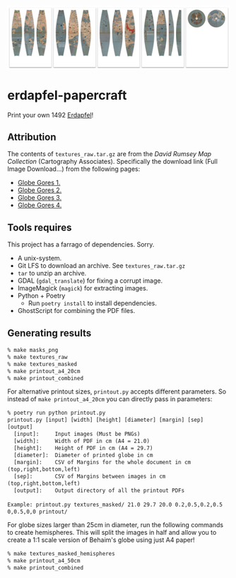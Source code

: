 ![Generated printout example of the scripts in this project](example.png)

# erdapfel-papercraft

Print your own 1492 [Erdapfel](https://en.wikipedia.org/wiki/Erdapfel)!

## Attribution

The contents of `textures_raw.tar.gz` are from the _David Rumsey Map Collection_ (Cartography Associates). Specifically the download link (Full Image Download...) from the following pages:

* [Globe Gores 1.](https://www.davidrumsey.com/luna/servlet/detail/RUMSEY~8~1~291865~90063406:Globe-Gores--1--Martin-Behaim-s-Erd)
* [Globe Gores 2.](https://www.davidrumsey.com/luna/servlet/detail/RUMSEY~8~1~291866~90063409:Globe-Gores--2--Martin-Behaim-s-Erd)
* [Globe Gores 3.](https://www.davidrumsey.com/luna/servlet/detail/RUMSEY~8~1~291867~90063408:Globe-Gores--3--Martin-Behaim-s-Erd)
* [Globe Gores 4.](https://www.davidrumsey.com/luna/servlet/detail/RUMSEY~8~1~291868~90063407:Globe-Gores--4--Martin-Behaim-s-Erd)

## Tools requires

This project has a farrago of dependencies. Sorry.

* A unix-system.
* Git LFS to download an archive. See `textures_raw.tar.gz`
* `tar` to unzip an archive.
* GDAL (`gdal_translate`) for fixing a corrupt image.
* ImageMagick (`magick`) for extracting images.
* Python + Poetry
    * Run `poetry install` to install dependencies.
* GhostScript for combining the PDF files.

## Generating results

```commandline
% make masks_png
% make textures_raw
% make textures_masked
% make printout_a4_20cm
% make printout_combined
```

For alternative printout sizes, `printout.py` accepts different parameters.
So instead of `make printout_a4_20cm` you can directly pass in parameters: 

```commandline
% poetry run python printout.py                     
printout.py [input] [width] [height] [diameter] [margin] [sep] [output]
  [input]:     Input images (Must be PNGs)
  [width]:     Width of PDF in cm (A4 = 21.0)
  [height]:    Height of PDF in cm (A4 = 29.7)
  [diameter]:  Diameter of printed globe in cm
  [margin]:    CSV of Margins for the whole document in cm (top,right,bottom,left)
  [sep]:       CSV of Margins between images in cm (top,right,bottom,left)
  [output]:    Output directory of all the printout PDFs

Example: printout.py textures_masked/ 21.0 29.7 20.0 0.2,0.5,0.2,0.5 0,0.5,0,0 printout/
```

For globe sizes larger than 25cm in diameter, run the following commands to create hemispheres.
This will split the images in half and allow you to create a 1:1 scale version of Behaim's globe using just A4 paper!

```commandline
% make textures_masked_hemispheres
% make printout_a4_50cm
% make printout_combined
```

